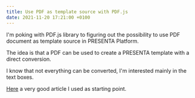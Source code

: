 ```yaml
---
title: Use PDF as template source with PDF.js
date: 2021-11-20 17:21:00 +0100
---
```


I'm poking with PDF.js library to figuring out the possibility to use PDF document as template source in PRESENTA Platform.

The idea is that a PDF can be used to create a PRESENTA template with a direct conversion.

I know that not everything can be converted, I'm interested mainly in the text boxes.

[Here](https://writingjavascript.com/how-to-extract-pdf-data-with-pdfjs) a very good article I used as starting point.